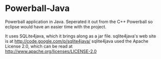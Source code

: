 Powerball-Java
=========

Powerball application in Java. Seperated it out from the C++ Powerball so eclipse would have an easier time with the project.

It uses SQLite4java, which it brings along as a jar file.
sqlite4java's web site is at http://code.google.com/p/sqlite4java/
sqlite4java used the Apache License 2.0, which can be read at http://www.apache.org/licenses/LICENSE-2.0

